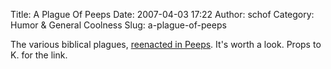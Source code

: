 Title: A Plague Of Peeps
Date: 2007-04-03 17:22
Author: schof
Category: Humor &amp; General Coolness
Slug: a-plague-of-peeps

The various biblical plagues, [reenacted in
Peeps](http://www.flickr.com/photos/17025280@N00/sets/72157600038845249/detail/).
It's worth a look. Props to K. for the link.

